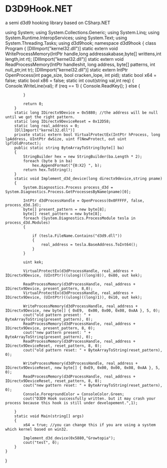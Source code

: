 # D3D9Hook.NET
a semi d3d9 hooking library based on CSharp.NET

using System;
using System.Collections.Generic;
using System.Linq;
using System.Runtime.InteropServices;
using System.Text;
using System.Threading.Tasks;
using d3d9hook;
namespace d3d9hook
{
    class Program
    {
        [DllImport("kernel32.dll")]
        static extern void WriteProcessMemory(IntPtr handle,long addressakabase,byte[] writtens,int length,int rt);
        [DllImport("kernel32.dll")]
        static extern void ReadProcessMemory(IntPtr handleshit, long address, byte[] patterns, int null_ptr,int tr);
        [DllImport("kernel32.dll")]
        static extern IntPtr OpenProcess(int page_size, bool cracken_lope, int pid);
        static bool x64 = false;
        static bool x86 = false;
        static int cout(string val,int req)
        {
            Console.WriteLine(val);
            if (req == 1)
            {
                Console.ReadKey();
            }
            else
            {

            }
           
            return 0;
        }
        static long IDirectx9Device = 0x5880; //the address will be null until we got the right pattern.
        static long IDirectx9DeviceReset = 0x12D58;
        static long real_address = 0;
        [DllImport("kernel32.dll")]
        private static extern bool VirtualProtectEx(IntPtr hProcess, long lpAddress, UIntPtr dwSize, uint flNewProtect, out uint lpflOldProtect);
        public static string ByteArrayToString(byte[] ba)
        {
            StringBuilder hex = new StringBuilder(ba.Length * 2);
            foreach (byte b in ba)
                hex.AppendFormat("{0:X2} ", b);
            return hex.ToString();
        }
        static void Implement_d3d_device(long directx9device,string pname)
        {
            System.Diagnostics.Process process_d3d = System.Diagnostics.Process.GetProcessesByName(pname)[0];
            
            IntPtr d3dProcessHandle = OpenProcess(0x0FFFFF, false, process_d3d.Id);
            byte[] present_pattern = new byte[8];
            byte[] reset_pattern = new byte[8];
            foreach (System.Diagnostics.ProcessModule tesla in process_d3d.Modules)
            {
                
                if (tesla.FileName.Contains("d3d9.dll"))
                {
                    real_address = tesla.BaseAddress.ToInt64();
                }
            }
         
            uint kek;

            VirtualProtectEx(d3dProcessHandle, real_address + IDirectx9Device, (UIntPtr)((ulong)((long)8)), 0x80, out kek);
            
            ReadProcessMemory(d3dProcessHandle, real_address + IDirectx9Device, present_pattern, 8,0);
            VirtualProtectEx(d3dProcessHandle, real_address + IDirectx9Device, (UIntPtr)((ulong)((long)1)), 0x10, out kek);

            WriteProcessMemory(d3dProcessHandle, real_address + IDirectx9Device, new byte[] { 0xE9,  0x00, 0x00, 0x08, 0xAA }, 5, 0);
            cout("old pattern present: " + ByteArrayToString(present_pattern), 0);
            ReadProcessMemory(d3dProcessHandle, real_address + IDirectx9Device, present_pattern, 8, 0);
            cout("new pattern present: " + ByteArrayToString(present_pattern), 0);
            ReadProcessMemory(d3dProcessHandle, real_address + IDirectx9DeviceReset, reset_pattern, 8, 0);
            cout("old pattern reset: " + ByteArrayToString(reset_pattern), 0);

            WriteProcessMemory(d3dProcessHandle, real_address + IDirectx9DeviceReset, new byte[] { 0xE9, 0x00, 0x00, 0x08, 0xAA }, 5, 0);
            ReadProcessMemory(d3dProcessHandle, real_address + IDirectx9DeviceReset, reset_pattern, 8, 0);
            cout("new pattern reset: " + ByteArrayToString(reset_pattern), 0);
            Console.ForegroundColor = ConsoleColor.Green;
            cout("D3D9 Hook successfully written. but it may crash your process because this hook is still under developement.",1);
         
        }
        static void Main(string[] args)
        {
            x64 = true; //you can change this if you are using a system which kernel based on win32.

            Implement_d3d_device(0x5880,"Growtopia");
            cout("test", 0);
        }
    }
}

